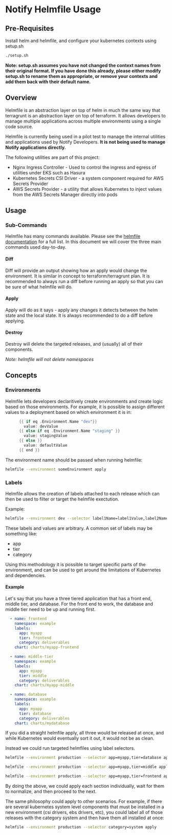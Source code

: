 # Notify Helmfile Usage
## Pre-Requisites
Install helm and helmfile, and configure your kubernetes contexts using setup.sh
```bash
./setup.sh
```

**Note: setup.sh assumes you have not changed the context names from their original format. If you have done this already, please either modify setup.sh to rename them as appropriate, or remove your contexts and add them back with their default name.**

## Overview
Helmfile is an abstraction layer on top of helm in much the same way that terragrunt is an abstraction layer on top of terraform. It allows developers to manage multiple applications across multiple environments using a single code source.

Helmfile is currently being used in a pilot test to manage the internal utilities and applications used by Notify Developers. **It is not being used to manage Notify applications directly.**

The following utilities are part of this project:
- Nginx Ingress Controller - Used to control the ingress and egress of utilities under EKS such as Hasura
- Kubernetes Secrets CSI Driver - a system component required for AWS Secrets Provider
- AWS Secrets Provider - a utility that allows Kubernetes to inject values from the AWS Secrets Manager directly into pods

## Usage

### Sub-Commands

Helmfile has many commands available. Please see the [helmfile documentation](https://helmfile.readthedocs.io/en/latest/) for a full list. In this document we will cover the three main commands used day-to-day.

#### Diff

Diff will provide an output showing how an apply would change the environment. It is similar in concept to terraform/terragrunt plan. It is recommended to always run a diff before running an apply so that you can be sure of what helmfile will do.

#### Apply

Apply will do as it says - apply any changes it detects between the helm state and the local state. It is always recommended to do a diff before applying.

#### Destroy

Destroy will delete the targeted releases, and (usually) all of their components.

*Note: helmfile will not delete namespaces*

## Concepts

### Environments

Helmfile lets developers declaritively create environments and create logic based on those environments. For example, it is possible to assign different values to a deployment based on which environment it is in: 

```go
      {{ if eq .Environment.Name "dev"}} 
        value: devValue
      {{ else if eq .Environment.Name "staging" }}
        value: stagingValue
      {{ else }}
        value: defaultValue
      {{ end }}
```

The environment name should be passed when running helmfile:

```bash
helmfile --environment someEnvironment apply
```

### Labels

Helmfile allows the creation of labels attached to each release which can then be used to filter or target the helmfile exectution.

Example:

```bash
helmfile --environment dev --selector label1Name=label1Value,label2Name=label2Value apply
```

These labels and values are arbitrary. A common set of labels may be something like:
- app
- tier
- category

Using this methodology it is possible to target specific parts of the environment, and can be used to get around the limitations of Kubernetes and dependencies. 

#### Example

Let's say that you have a three tiered application that has a front end, middle tier, and database. For the front end to work, the database and middle tier need to be up and running first. 

```yaml
  - name: frontend
    namespace: example
    labels:
      app: myapp
      tier: frontend
      category: deliverables
    chart: charts/myapp-frontend

  - name: middle-tier
    namespace: example
    labels:
      app: myapp
      tier: middle
      category: deliverables
    chart: charts/myapp-middle

  - name: database
    namespace: example
    labels:
      app: myapp
      tier: database
      category: deliverables
    chart: charts/mydatabase
```

If you did a straight helmfile apply, all three would be released at once, and while Kubernetes would eventually sort it out, it would not be as clean. 

Instead we could run targeted helmfiles using label selectors.

```bash
helmfile --environment production --selector app=myapp,tier=database apply

helmfile --environment production --selector app=myapp,tier=middle apply

helmfile --environment production --selector app=myapp,tier=frontend apply
```

By doing the above, we could apply each section individually, wait for them to normalize, and then proceed to the next.

The same philosophy could apply to other scenarios. For example, if there are several kubernetes system level components that must be installed in a new environment (csi drivers, ebs drivers, etc), you could label all of those releases with the category system and then have them all installed at once:

```bash 
helmfile --environment production --selector category=system apply 
```


